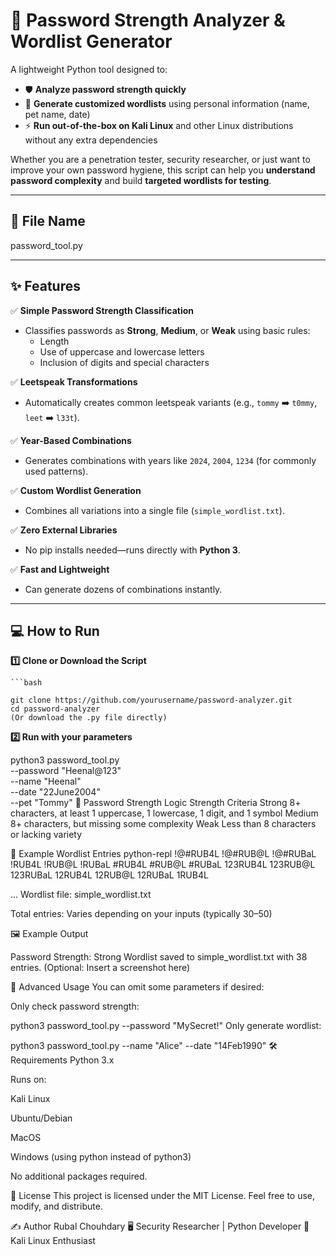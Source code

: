 # 🔐 Password Strength Analyzer & Wordlist Generator

A lightweight Python tool designed to:

- 🛡️ **Analyze password strength quickly**
- 📝 **Generate customized wordlists** using personal information (name, pet name, date)
- ⚡ **Run out-of-the-box on Kali Linux** and other Linux distributions without any extra dependencies

Whether you are a penetration tester, security researcher, or just want to improve your own password hygiene, this script can help you **understand password complexity** and build **targeted wordlists for testing**.

---

## 📁 File Name

password_tool.py



---

## ✨ Features

✅ **Simple Password Strength Classification**  
- Classifies passwords as **Strong**, **Medium**, or **Weak** using basic rules:
  - Length
  - Use of uppercase and lowercase letters
  - Inclusion of digits and special characters

✅ **Leetspeak Transformations**  
- Automatically creates common leetspeak variants (e.g., `tommy` ➡️ `t0mmy`, `leet` ➡️ `l33t`).

✅ **Year-Based Combinations**  
- Generates combinations with years like `2024`, `2004`, `1234` (for commonly used patterns).

✅ **Custom Wordlist Generation**  
- Combines all variations into a single file (`simple_wordlist.txt`).

✅ **Zero External Libraries**  
- No pip installs needed—runs directly with **Python 3**.

✅ **Fast and Lightweight**  
- Can generate dozens of combinations instantly.

---

## 💻 How to Run

**1️⃣ Clone or Download the Script**

    ```bash
    
    git clone https://github.com/yourusername/password-analyzer.git
    cd password-analyzer
    (Or download the .py file directly)



**2️⃣ Run with your parameters**


python3 password_tool.py \
  --password "Heenal@123" \
  --name "Heenal" \
  --date "22June2004" \
  --pet "Tommy"
🧠 Password Strength Logic
Strength	Criteria
Strong	8+ characters, at least 1 uppercase, 1 lowercase, 1 digit, and 1 symbol
Medium	8+ characters, but missing some complexity
Weak	Less than 8 characters or lacking variety

📂 Example Wordlist Entries
python-repl
!@#RUB4L
!@#RUB@L
!@#RUBaL
!RUB4L
!RUB@L
!RUBaL
#RUB4L
#RUB@L
#RUBaL
123RUB4L
123RUB@L
123RUBaL
12RUB4L
12RUB@L
12RUBaL
1RUB4L


...
Wordlist file: simple_wordlist.txt

Total entries: Varies depending on your inputs (typically 30–50)

🖼️ Example Output

Password Strength: Strong
Wordlist saved to simple_wordlist.txt with 38 entries.
(Optional: Insert a screenshot here)

🔧 Advanced Usage
You can omit some parameters if desired:

Only check password strength:

python3 password_tool.py --password "MySecret!"
Only generate wordlist:


python3 password_tool.py --name "Alice" --date "14Feb1990"
🛠 Requirements
Python 3.x

Runs on:

Kali Linux

Ubuntu/Debian

MacOS

Windows (using python instead of python3)

No additional packages required.

📄 License
This project is licensed under the MIT License.
Feel free to use, modify, and distribute.

✍️ Author
Rubal Chouhdary
🖥️ Security Researcher | Python Developer
🔗 Kali Linux Enthusiast

